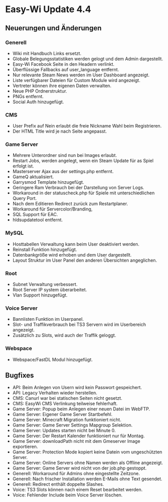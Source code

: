 # Easy-Wi Update 4.4

## Neuerungen und Änderungen

### Generell

- Wiki mit Handbuch Links ersetzt.
- Globale Belegungsstatistiken werden gelogt und dem Admin dargestellt.
- Easy-Wi Facebook Seite in den Headern verlinkt.
- Überflüssige Fallbacks auf user_language entfernt.
- Nur relevante Steam News werden im User Dashboard angezeigt.
- Liste verfügbarer Dateien für Custom Module wird angezeigt.
- Vertreter können ihre eigenen Daten verwalten.
- Neue PHP Ordnerstruktur.
- PNGs entfernt.
- Social Auth hinzugefügt.

### CMS

- User Prefix auf Nein erlaubt die freie Nickname Wahl beim Registrieren.
- Der HTML Title wird je nach Seite angepasst.

### Game Server

- Mehrere Unterordner sind nun bei Images erlaubt.
- Restart Jobs, werden angelegt, wenn ein Steam Update für as Spiel erfolgt ist.
- Masterserver Ajax aus der settings.php entfernt.
- GameQ aktualisiert.
- Garrysmod Template hinzugefügt.
- Geringere Ram Verbrauch bei der Darstellung von Server Logs.
- Workaround in der statuscheck.php für Spiele mit unterschiedlichen Query Port.
- Nach dem Editieren Redirect zurück zum Restartplaner.
- Workaround für Servercolor/Branding,
- SQL Support für EAC.
- hldsupdatetool entfernt.

### MySQL

- Hosttabellen Verwaltung kann beim User deaktiviert werden.
- Reinstall Funktion hinzugefügt.
- Datenbankgröße wird erhoben und dem User dargestellt.
- Layout Struktur im User Panel den anderen Übersichten angeglichen.

### Root

- Subnet Verwaltung verbessert.
- Root Server IP system überarbeitet.
- Vlan Support hinzugefügt.

### Voice Server

- Bannlisten Funktion im Userpanel.
- Slot- und Traffikverbrauch bei TS3 Servern wird im Userbereich angezeigt.
- Zusätzlich zu Slots, wird auch der Traffik geloggt.

### Webspace

- Webspace/FastDL Modul hinzugefügt.

## Bugfixes

- API: Beim Anlegen von Usern wird kein Passwort gespeichert.
- API: Legacy Verhalten wieder herstellen.
- CMS: Canurl war bei statischen Seiten nicht gesetzt.
- CMS: EasyWi CMS Verlinkung teilweise fehlerhaft.
- Game Server: Popup beim Anlegen einer neuen Datei im WebFTP.
- Game Server: Eigener Game Server Startbefehl.
- Game Server: Minecraft Migration funktioniert nicht.
- Game Server: Game Server Settings Mapgroup Selektion.
- Game Server: Updates starten nicht bei Minute 0.
- Game Server: Der Restart Kalender funktioniert nur für Montag.
- Game Server: downloadPath nicht mit dem Gmeserver Image exportieren.
- Game Server: Protection Mode kopiert keine Datein vom ungeschützten Server.
- Game Server: Online Servers ohne Namen werden als Offline angezeigt.
- Game Server: Game Server wird nicht von der job.php gestoppt.
- Generell: Workaround für Admins ohne eingestellte Zeitzone.
- Generell: Nach frischer Installation werden E-Mails ohne Text gesendet.
- Generell: Redirect enthält doppelte Slashes.
- Voice: TS3 Slots können nach einem Reset bearbeitet werden.
- Voice: Fehlender Include beim Voice Server löschen.